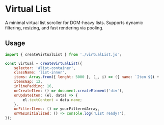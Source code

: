 # Virtual List

A minimal virtual list scroller for DOM-heavy lists. Supports dynamic filtering, resizing, and fast rendering via pooling.

## Usage

```js
import { createVirtualList } from './virtualList.js';

const virtual = createVirtualList({
    selector: '#list-container',
    className: 'list-inner',
    items: Array.from({ lenght: 5000 }, (_, i) => ({ name: `Item ${i + 1}` })),
    itemsGap: 12,
    inlinePadding: 16,
    onCreateItem: () => document.createElement('div'),
    onUpdateItem: (el, data) => {
        el.textContent = data.name;
    },
    onFilterItems: () => yourFilteredArray,
    onWasInitialized: () => console.log('List ready!'),
});
```
